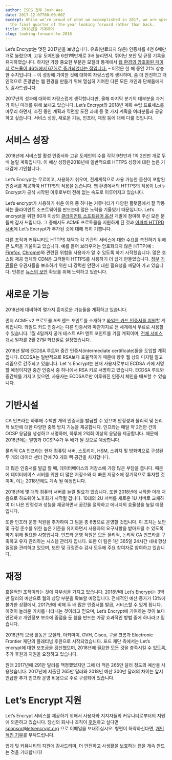 ```yaml
---
author: ISRG 전무 Josh Aas
date: 2017-12-07T00:00:00Z
excerpt: While we’re proud of what we accomplished in 2017, we are spending most of
  the final quarter of the year looking forward rather than back.
title: 2018년을 기대하며
slug: looking-forward-to-2018
---
```


Let’s Encrypt는 멋진 2017년을 보냈습니다. 유효(만료되지 않은) 인증서를 4천 6배만 개로 늘렸으며, 고유 도메인을 6천1백만개로 3배 늘리면서, 뛰어난 보안 및 규정 기록을 유지하였습니다. 하지만 가장 중요한 부분은 모질라 통계에서 [웹 환경의 암호화된 페이지 로드율이 46%에서 67%로 증가되었다는 점입니다.](https://letsencrypt.org/stats/) – 이것은 한 해 동안 21% 상승한 수치입니다. - 이 성장에 기여한 것에 대하여 자랑스럽게 생각하며, 좀 더 안전하고 개인적으로 존경받는 웹 환경을 만들기 위해 열심히 기여한 다른 모든 개인과 단체들에게도 감사드립니다.

2017년의 성과에 대하여 자랑스럽게 생각합니다만, 올해 마지막 분기의 대부분을 과거가 아닌 미래를 위해 보내고 있습니다. Let’s Encrypt의 2018년 계획 수립 프로세스를 마무리 하면서, 추진 중인 계획과 직면할 도전 과제 등 몇 가지 계획을 여러분들과 공유하고 싶습니다. 서비스 성장, 새로운 기능, 인프라, 재정 등에 대해 다룰 것입니다.

# 서비스 성장

2018년에 서비스할 활성 인증서와 고유 도메인의 수를 각각 9천만과 1억 2천만 개로 두 배 늘릴 계획입니다. 이 예상 성장은2018년에 일반적으로 HTTPS 성장에 대한 높은 기대감에 기인합니다.

Let’s Encrypt는 무료이고, 사용하기 쉬우며, 전세계적으로 사용 가능한 옵션이 포함된 인증서를 제공하여 HTTPS의 적용을 돕습니다. 
웹 환경에서의 HTTPS의 적용이 Let’s Encrypt가 공식 시작된 이후로부터 전례 없는 속도로 이루어지고 있습니다.

Let’s encrypt가 사용하기 쉬운 이유 중 하나는 커뮤니티가 다양한 플랫폼에서 잘 작동하는 클라이언트 소프트웨어를 만드는데 많은 노력을 기울였기 때문입니다. Let’s encrypt을 위한 60개 이상의 [클라이언트 소프트웨어 옵션](https://letsencrypt.org/docs/client-options/) 개발에 참여해 주신 모든 분들께 감사 드립니다. 그 중에서도 ACME 프로토콜을 지원하게 된 것과 [아파치 HTTPD서버](https://letsencrypt.org/2017/10/17/acme-support-in-apache-httpd.html)에 Let’s Encrypt가 추가된 것에 대해 특히 기쁩니다.

다른 조직과 커뮤니티도 HTTPS 채택과 각 기관의 서비스에 대한 수요를 촉진하기 위해 큰 노력을 기울이고 있습니다. 예를 들어 브라우저는 암호화되지 않은 HTTP(예 : [Firefox](https://blog.mozilla.org/security/2017/01/20/communicating-the-dangers-of-non-secure-http/), [Chrome](https://security.googleblog.com/2017/04/next-steps-toward-more-connection.html))와 관련된 위험을 사용자가 알 수 있도록 하기 시작했습니다. 많은 호스팅 제공 업체와 CDN은 고객들이 HTTPS를 사용하기 더 쉽게 만들었습니다. [정부](https://https.cio.gov/) [기관](https://www.canada.ca/en/treasury-board-secretariat/services/information-technology/strategic-plan-2017-2021.html#toc8-3-2)들은 유권자들을 보호하기 위한 더 강력한 안전에 대한 필요성을 깨달아 가고 있습니다. 언론은 [뉴스의 보안](https://securethe.news/) 확보를 위해 노력하고 있습니다.

# 새로운 기능

2018년에 대비하여 몇가지 흥미로운 기능들을 계획하고 있습니다.

먼저 ACME v2 프로토콜 API 엔드 포인트를 소개하고 [와일드 카드 인증서를 지원](https://letsencrypt.org/2017/07/06/wildcard-certificates-coming-jan-2018.html)할 계획입니다. 와일드 카드 인증서는 다른 인증서와 마찬가지로 전 세계에서 무료로 사용할 수 있습니다. 1월 4일까지 공개 테스트 API 엔트 포인트를 가질 계획이며, [전체 서비스 개시](https://community.letsencrypt.org/t/acme-v2-and-wildcard-certificate-support-is-live/55579/) 일자를 ~~2월 27일 화요일~~로 설정했습니다.

2018년 말에 ECDSA 루트와 중간 인증서(intermediate certificate)들을 도입할 계획입니다. ECDSA는 일반적으로 RSA보다 효율적이기 때문에 향후 웹 상의 디지털 알고리즘으로 간주되고 있습니다. Let 's Encrypt는 현재 사용자로부터 ECDSA 키에 서명 할 예정이지만 중간 인증서 중 하나에서 RSA 키로 서명하고 있습니다. ECDSA 루트와 중간체를 가지고 있으면, 사용자는 ECDSA로만 이루워진 인증서 체인을 배포할 수 있습니다.

# 기반시설

CA 인프라는 하루에 수백만 개의 인증서를 발급할 수 있으며 안정성과 물리적 및 논리적 보안에 대한 다양한 중복 방지 기능을 제공합니다. 인프라는 매일 약 2천만 건의 OCSP 응답을 생성하고 서명하며, 하루에 2억회 이상의 응답을 제공합니다. 때문에 2018년에는 발행과 OCSP수가 두 배가 될 것으로 예상합니다.

물리적 CA 인프라는 현재 컴퓨팅 서버, 스토리지, HSM, 스위치 및 방화벽으로 구성된 두 개의 데이터 센터 간에 70 개의 랙 공간을 차지합니다.

더 많은 인증서를 발급 할 때, 데이터베이스의 저장소에 가장 많은 부담을 줍니다. 때문에 데이터베이스 서버를 위한 더 많은 저장소와 더 빠른 저장소에 정기적으로 투자할 것이며, 이는 2018년에도 계속 될 예정입니다.

2018년에 몇 대의 컴퓨터 서버를 늘릴 필요가 있습니다. 또한 2018년에 시작한 이래 처음으로 하드웨어 노후화가 시작될 겁니다. 10대의 2U 서버를 새로운 1U 서버로 교체하여 더 나은 안정성과 성능을 제공하면서 공간을 절약하고 에너지의 효율성을 높일 예정입니다.

또한 인프라 운영 직원을 추가하여 그 팀을 총 6명으로 운영할 것입니다. 이 조치는 보안 및 규정 준수를 위한 높은 기준을 유지하면서 사용자의 요구사항을 받아드릴 수 있도록 하기 위해 필요한 사항입니다. 인프라 운영 직원은 모든 물리적, 논리적 CA 인프라를 구축하고 유지 관리하는 시스템 관리자 입니다. 또한 이 팀은 1년 365일 24시간 내내 항상 일정을 관리하고 있으며, 보안 및 규정준수 감사 모두에 주요 참여자로 참여하고 있습니다.

# 재정

효율적인 조직이라는 것에 자부심을 가지고 있습니다. 2018년에 Let’s Encrypt는 3백만 달러의 예산으로 웹의 상당 부분을 확보할 예정입니다. 전체적인 예산 증가가 13%에 불가한 상황에서, 2017년에 비해 두 배 많은 인증서를 발급, 서비스할 수 있게 됩니다. 이것이 놀라운 가치를 나타내는 것이라고 믿으며, Let’s Encrypt에 기여하는 것이 보다 안전하고 개인정보 보호에 중점을 둔 웹을 만드는 가장 효과적인 방법 중에 하나라고 믿습니다.

2018년의 모금 활동은 모질라, 아카마이, OVH, Cisco, 구글 크롬과 Electronic Frontier 재단의 플래티넘 후원으로 시작되었습니다. 포드 재단 측에서는 Let’s encrypt에 대한 보조금을 갱신했으며, 2018년에 필요한 모든 것을 충족시킬 수 있도록, 추가 후원과 지원을 요청하고 있습니다.

원래 2017년에 291만 달러를 책정했었지만 그해 더 적은 265만 달러 정도의 예산을 사용했습니다. 2017년에 지출된 265만 달러와 2018년 예산 300만 달러의 차이는 앞서 언급한 추가 인프라 운영 비용으로 주로 구성되어 있습니다.

# Let’s Encrypt 지원

Let’s Encrypt 서비스를 제공하기 위해서 사용자와 지지자들의 커뮤니티로부터의 지원에 의존하고 있습니다. 당신의 회사나 조직이 [후원](https://letsencrypt.org/become-a-sponsor/)하고 싶다면 [sponsor@letsencrypt.org](mailto:sponsor@letsencrypt.org) 으로 이메일을 보내주십시오. 형편이 허락하신다면, [개인적인 기부](https://letsencrypt.org/donate/)를 부탁드립니다.

업계 및 커뮤니티의 지원에 감사드리며, 더 안전하고 사생활을 보호하는 웹을 계속 만드는 것을 기대합니다!
